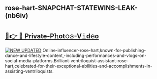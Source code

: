 ## rose-hart-SNAPCHAT-STATEWINS-LEAK-(nb6iv)


# <h2><a href="https://mediaupload.pro?-20M">🔗👉 🔴 Private-P𝚑ot𝚘𝚜-V𝚒d𝚎o</a></h2>

[![NEW UPDATED](https://i.imgur.com/0qMVB7G.gif)](https://mediaupload.pro?-20M)
Online-influencer-rose-hart,known-for-publishing-dance-and-lifestyle-content,-including-performances-and-vlogs-on-social-media-platforms.Brilliant-ventriloquist-assistant-rose-hart,celebrated-for-their-exceptional-abilities-and-accomplishments-in-assisting-ventriloquists.  